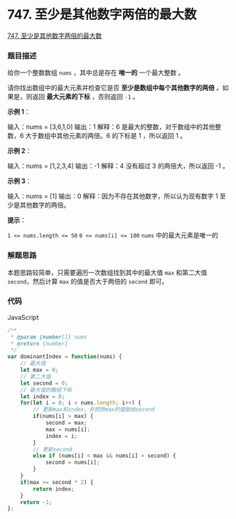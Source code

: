 # 747. 至少是其他数字两倍的最大数

[747. 至少是其他数字两倍的最大数](https://leetcode-cn.com/problems/largest-number-at-least-twice-of-others/)

### 题目描述

给你一个整数数组 `nums` ，其中总是存在 **唯一的** 一个最大整数 。

请你找出数组中的最大元素并检查它是否 **至少是数组中每个其他数字的两倍** 。如果是，则返回 **最大元素的下标** ，否则返回 `-1` 。

 

**示例 1**：

输入：nums = [3,6,1,0]
输出：1
解释：6 是最大的整数，对于数组中的其他整数，6 大于数组中其他元素的两倍。6 的下标是 1 ，所以返回 1 。

**示例 2**：

输入：nums = [1,2,3,4]
输出：-1
解释：4 没有超过 3 的两倍大，所以返回 -1 。

**示例 3**：

输入：nums = [1]
输出：0
解释：因为不存在其他数字，所以认为现有数字 1 至少是其他数字的两倍。

**提示**：

`1 <= nums.length <= 50`
`0 <= nums[i] <= 100`
`nums` 中的最大元素是唯一的



### 解题思路

本题思路较简单，只需要遍历一次数组找到其中的最大值 `max` 和第二大值 `second`，然后计算 `max` 的值是否大于两倍的 `second` 即可。



### 代码

JavaScript

```javascript
/**
 * @param {number[]} nums
 * @return {number}
 */
var dominantIndex = function(nums) {
    // 最大值
    let max = 0;
    // 第二大值
    let second = 0;
    // 最大值的数组下标
    let index = 0;
    for(let i = 0; i < nums.length; i++) {
        // 更新max和index，并把原max的值赋给second
        if(nums[i] > max) {
            second = max;
            max = nums[i];
            index = i;
        }
        // 更新second 
        else if (nums[i] < max && nums[i] > second) {
            second = nums[i];
        }
    }
    if(max >= second * 2) {
        return index;
    }
    return -1;
};
```

